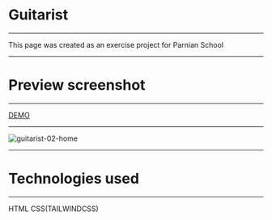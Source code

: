 Guitarist
========================

* * *

This page was created as an exercise project for Parnian School

* * *

Preview screenshot
==================

* * *

[DEMO](https://alisabouri68.github.io/project-guitarist/)

* * *

![guitarist-02-home](https://github.com/user-attachments/assets/ba99210b-a8cf-4650-80b7-507913471242)

* * *

Technologies used
=================

* * *

HTML CSS(TAILWINDCSS)
